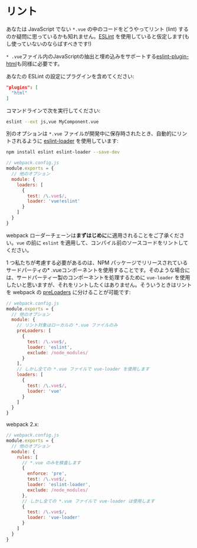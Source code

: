 # リント

あなたは JavaScript でない `*.vue` の中のコードをどうやってリント (lint) するのか疑問に思っているかも知れません。[ESLint](https://eslint.org/) を使用していると仮定します(もし使っていないのならばすべきです!)

`* .vue`ファイル内のJavaScriptの抽出と埋め込みをサポートする[eslint-plugin-html](https://github.com/BenoitZugmeyer/eslint-plugin-html)も同様に必要です。

あなたの ESLint の設定にプラグインを含めてください:

``` json
"plugins": [
  "html"
]
```

コマンドラインで次を実行してください:

``` bash
eslint --ext js,vue MyComponent.vue
```

別のオプションは `*.vue` ファイルが開発中に保存時されたとき、自動的にリントされるように [eslint-loader](https://github.com/MoOx/eslint-loader) を使用しています:

``` bash
npm install eslint eslint-loader --save-dev
```

``` js
// webpack.config.js
module.exports = {
  // 他のオプション
  module: {
    loaders: [
      {
        test: /\.vue$/,
        loader: 'vue!eslint'
      }
    ]
  }
}
```
webpack ローダーチェーンは**まずはじめに**に適用されることをご了承ください。`vue` の前に `eslint` を適用して、コンパイル前のソースコードをリントしてください。

1 つ私たちが考慮する必要があるのは、NPM パッケージでリリースされているサードパーティの* .vueコンポーネントを使用することです。そのような場合には、サードパーティー製のコンポーネントを処理するために  `vue-loader` を使用したいと思いますが、それをリントしたくはありません。そういうときはリントを webpack の [preLoaders](https://webpack.github.io/docs/loaders.html#loader-order) に分けることが可能です:

``` js
// webpack.config.js
module.exports = {
  // 他のオプション
  module: {
    // リント対象はローカルの *.vue ファイルのみ
    preLoaders: [
      {
        test: /\.vue$/,
        loader: 'eslint',
        exclude: /node_modules/
      }
    ],
    // しかし全ての *.vue ファイルで vue-loader を使用します
    loaders: [
      {
        test: /\.vue$/,
        loader: 'vue'
      }
    ]
  }
}
```

webpack 2.x:

``` js
// webpack.config.js
module.exports = {
  // 他のオプション
  module: {
    rules: [
      // *.vue のみを検査します
      {
        enforce: 'pre',
        test: /\.vue$/,
        loader: 'eslint-loader',
        exclude: /node_modules/
      },
      // しかし全ての *.vue ファイルで vue-loader は使用します
      {
        test: /\.vue$/,
        loader: 'vue-loader'
      }
    ]
  }
}
```
